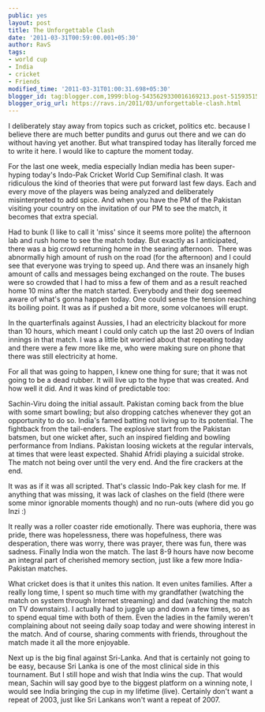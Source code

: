```yaml
---
public: yes
layout: post
title: The Unforgettable Clash
date: '2011-03-31T00:59:00.001+05:30'
author: RavS
tags:
- world cup
- India
- cricket
- Friends
modified_time: '2011-03-31T01:00:31.698+05:30'
blogger_id: tag:blogger.com,1999:blog-5435629330016169213.post-5159351537652864662
blogger_orig_url: https://ravs.in/2011/03/unforgettable-clash.html
---
```


I deliberately stay away from topics such as cricket, politics etc. because I believe there are much better pundits and gurus out there and we can do without having yet another. But what transpired today has literally forced me to write it here. I would like to capture the moment today.

For the last one week, media especially Indian media has been super-hyping today's Indo-Pak Cricket World Cup Semifinal clash. It was ridiculous the kind of theories that were put forward last few days. Each and every move of the players was being analyzed and deliberately misinterpreted to add spice. And when you have the PM of the Pakistan visiting your country on the invitation of our PM to see the match, it becomes that extra special.

Had to bunk (I like to call it 'miss' since it seems more polite) the afternoon lab and rush home to see the match today. But exactly as I anticipated, there was a big crowd returning home in the searing afternoon.  There was abnormally high amount of rush on the road (for the afternoon) and I could see that everyone was trying to speed up. And there was an insanely high amount of calls and messages being exchanged on the route. The buses were so crowded that I had to miss a few of them and as a result reached home 10 mins after the match started. Everybody and their dog seemed aware of what's gonna happen today. One could sense the tension reaching its boiling point. It was as if pushed a bit more, some volcanoes will erupt.

In the quarterfinals against Aussies, I had an electricity blackout for more than 10 hours, which meant I could only catch up the last 20 overs of Indian innings in that match. I was a little bit worried about that repeating today and there were a few more like me, who were making sure on phone that there was still electricity at home.

For all that was going to happen, I knew one thing for sure; that it was not going to be a dead rubber. It will live up to the hype that was created. And how well it did. And it was kind of predictable too:

Sachin-Viru doing the initial assault. Pakistan coming back from the blue with some smart bowling; but also dropping catches whenever they got an opportunity to do so. India's famed batting not living up to its potential. The fightback from the tail-enders. The explosive start from the Pakistan batsmen, but one wicket after, such an inspired fielding and bowling performance from Indians. Pakistan loosing wickets at the regular intervals, at times that were least expected. Shahid Afridi playing a suicidal stroke. The match not being over until the very end. And the fire crackers at the end.

It was as if it was all scripted. That's classic Indo-Pak key clash for me. If anything that was missing, it was lack of clashes on the field (there were some minor ignorable moments though) and no run-outs (where did you go Inzi :)

It really was a roller coaster ride emotionally. There was euphoria, there was pride, there was hopelessness, there was hopefulness, there was desperation, there was worry, there was prayer, there was fun, there was sadness. Finally India won the match. The last 8-9 hours have now become an integral part of cherished memory section, just like a few more India-Pakistan matches.

What cricket does is that it unites this nation. It even unites families. After a really long time, I spent so much time with my grandfather (watching the match on system through Internet streaming) and dad (watching the match on TV downstairs). I actually had to juggle up and down a few times, so as to spend equal time with both of them. Even the ladies in the family weren't complaining about not seeing daily soap today and were showing interest in the match. And of course, sharing comments with friends, throughout the match made it all the more enjoyable.

Next up is the big final against Sri-Lanka. And that is certainly not going to be easy, because Sri Lanka is one of the most clinical side in this tournament. But I still hope and wish that India wins the cup. That would mean, Sachin will say good bye to the biggest platform on a winning note, I would see India bringing the cup in my lifetime (live). Certainly don't want a repeat of 2003, just like Sri Lankans won't want a repeat of 2007.
